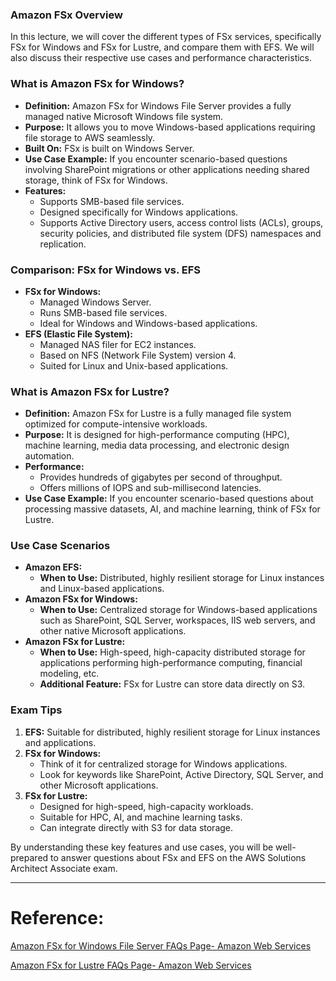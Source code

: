 ### Amazon FSx Overview

In this lecture, we will cover the different types of FSx services, specifically FSx for Windows and FSx for Lustre, and compare them with EFS. We will also discuss their respective use cases and performance characteristics.

### What is Amazon FSx for Windows?

- **Definition:** Amazon FSx for Windows File Server provides a fully managed native Microsoft Windows file system.
- **Purpose:** It allows you to move Windows-based applications requiring file storage to AWS seamlessly.
- **Built On:** FSx is built on Windows Server.
- **Use Case Example:** If you encounter scenario-based questions involving SharePoint migrations or other applications needing shared storage, think of FSx for Windows.
- **Features:**
    - Supports SMB-based file services.
    - Designed specifically for Windows applications.
    - Supports Active Directory users, access control lists (ACLs), groups, security policies, and distributed file system (DFS) namespaces and replication.

### Comparison: FSx for Windows vs. EFS

- **FSx for Windows:**
    - Managed Windows Server.
    - Runs SMB-based file services.
    - Ideal for Windows and Windows-based applications.
- **EFS (Elastic File System):**
    - Managed NAS filer for EC2 instances.
    - Based on NFS (Network File System) version 4.
    - Suited for Linux and Unix-based applications.

### What is Amazon FSx for Lustre?

- **Definition:** Amazon FSx for Lustre is a fully managed file system optimized for compute-intensive workloads.
- **Purpose:** It is designed for high-performance computing (HPC), machine learning, media data processing, and electronic design automation.
- **Performance:**
    - Provides hundreds of gigabytes per second of throughput.
    - Offers millions of IOPS and sub-millisecond latencies.
- **Use Case Example:** If you encounter scenario-based questions about processing massive datasets, AI, and machine learning, think of FSx for Lustre.

### Use Case Scenarios

- **Amazon EFS:**
    - **When to Use:** Distributed, highly resilient storage for Linux instances and Linux-based applications.
- **Amazon FSx for Windows:**
    - **When to Use:** Centralized storage for Windows-based applications such as SharePoint, SQL Server, workspaces, IIS web servers, and other native Microsoft applications.
- **Amazon FSx for Lustre:**
    - **When to Use:** High-speed, high-capacity distributed storage for applications performing high-performance computing, financial modeling, etc.
    - **Additional Feature:** FSx for Lustre can store data directly on S3.

### Exam Tips

1. **EFS:** Suitable for distributed, highly resilient storage for Linux instances and applications.
2. **FSx for Windows:**
    - Think of it for centralized storage for Windows applications.
    - Look for keywords like SharePoint, Active Directory, SQL Server, and other Microsoft applications.
3. **FSx for Lustre:**
    - Designed for high-speed, high-capacity workloads.
    - Suitable for HPC, AI, and machine learning tasks.
    - Can integrate directly with S3 for data storage.

By understanding these key features and use cases, you will be well-prepared to answer questions about FSx and EFS on the AWS Solutions Architect Associate exam.

---

# Reference:

[Amazon FSx for Windows File Server FAQs Page- Amazon Web Services](https://aws.amazon.com/fsx/windows/faqs/)

[Amazon FSx for Lustre FAQs Page- Amazon Web Services](https://aws.amazon.com/fsx/lustre/faqs/)